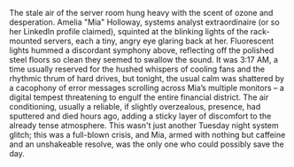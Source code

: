 The stale air of the server room hung heavy with the scent of ozone and desperation.  Amelia "Mia" Holloway, systems analyst extraordinaire (or so her LinkedIn profile claimed), squinted at the blinking lights of the rack-mounted servers, each a tiny, angry eye glaring back at her.  Fluorescent lights hummed a discordant symphony above, reflecting off the polished steel floors so clean they seemed to swallow the sound.  It was 3:17 AM, a time usually reserved for the hushed whispers of cooling fans and the rhythmic thrum of hard drives, but tonight, the usual calm was shattered by a cacophony of error messages scrolling across Mia’s multiple monitors – a digital tempest threatening to engulf the entire financial district.  The air conditioning, usually a reliable, if slightly overzealous, presence, had sputtered and died hours ago, adding a sticky layer of discomfort to the already tense atmosphere.  This wasn't just another Tuesday night system glitch; this was a full-blown crisis, and Mia, armed with nothing but caffeine and an unshakeable resolve, was the only one who could possibly save the day.
